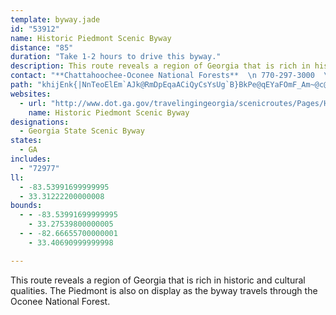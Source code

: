 ```yaml
---
template: byway.jade
id: "53912"
name: Historic Piedmont Scenic Byway
distance: "85"
duration: "Take 1-2 hours to drive this byway."
description: This route reveals a region of Georgia that is rich in historic and cultural qualities. The Piedmont is also on display as the byway travels through the Oconee National Forest.
contact: "**Chattahoochee-Oconee National Forests**  \n 770-297-3000  \n\n"
path: "khijEnk{|NnTeoElEm`AJk@RmDpEqaACiQyCsYsUg`B}BkPe@qEYaFOmF_Am~@c@aKi@sFsBuNwZqmBu@}HqEsp@iCwXsC}RcDmQyB}JcCiJqEkO}G}TeIsV`FeC_BmGaAuCeByG{EoUkAsDsBiEyb@qq@_BwCcEsJyB{G_K}^yAgGq@uDq@qD_@sDe@uF_@aJ_AwcACcLh@sL`JmdAPaFA}D]mGUmBoMom@o@iEu@kI}V_kFE_CqEoaAiEqz@iBub@cAc^CgID{Kv@yZt@qV|AgUpRonBdDwm@xDwn@^gIlBk[DyB`HemAz@_R`Hur@`WepC~AkSDgFk@eGi@sBiAyDsBmDyAuBqXuUqFkFeEwFmCyEiCgHqB_Jk@oEWeE[cMeBq|@]iUkCamACsAJmETyCf@_CnBmGzQ}YpBmEjMcTrc@cv@xCkFxBoFdm@e_BpNq^n_@ybAfFmMnJkWzLi[lJeWzCqHhJwV~f@kqAb@yArHaS|e@ioAfDmInWgr@bAyBl@kArAsAbDsAxAMhCClE|A`FdArFX`GW~ZuDXj@|AImCa^o@cGyDkKwCuIoA_D_AqAiBgBeHsCcB_AcAy@kAqAiAiBa]glAmCmLsCiQ}BuJya@{zA}EwOcLuY}B{GgIkYgB_H_BcIsCoTcAyCoCmFsBkDcCiFuAmEaBsG}FqRoAqFwGqTi@yDy@cMy@_FsW_cAkLkc@}@mEeAaKq@{lA?gI\\{H|A{NtDe[`ByKjPev@~Jyf@j@yBpDgLxEgNfDqH~CqGlRg]dOuYnAgDdAuDbAiGzJgjAdLwo@^}CJmEe@uK{AkWmBeXsBw\\NmFh@mDbB_JhFe[RsAHyEOcC]iCaI{f@}Ey[uBsLc@{AiAkCyBgDqKgK{E_EaLsHaM}GkMqGkGsCsFsByoAm`@_EkBsFgEcb@of@uBkBmBkAsDsAgg@}H{LqBiCm@gBq@cFmCu`@wV}BeBoCgC}EoFcQuUqq@__AaFyF}GaGw`A{t@kEsEec@oj@}AsAiE}Ba]aI}Ag@cDgBk\\sUg~@}p@wAyAgA_C"
websites: 
  - url: "http://www.dot.ga.gov/travelingingeorgia/scenicroutes/Pages/HistoricPiedmont.aspx"
    name: Historic Piedmont Scenic Byway
designations: 
  - Georgia State Scenic Byway
states: 
  - GA
includes: 
  - "72977"
ll: 
  - -83.53991699999995
  - 33.31222200000008
bounds: 
  - - -83.53991699999995
    - 33.27539800000005
  - - -82.66655700000001
    - 33.40690999999998

---
```


This route reveals a region of Georgia that is rich in historic and cultural qualities. The Piedmont is also on display as the byway travels through the Oconee National Forest.